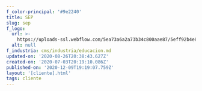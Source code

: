 ```yaml
---
f_color-principal: '#9e2240'
title: SEP
slug: sep
f_logo:
  url: >-
    https://uploads-ssl.webflow.com/5ea73a6a2a73b34c800aae87/5eff92b4e83070d017a8d65a_1280px-SEP_Logo_2019.svg.png
  alt: null
f_industria: cms/industria/educacion.md
updated-on: '2020-08-26T20:38:43.627Z'
created-on: '2020-07-03T20:19:10.086Z'
published-on: '2020-12-09T19:19:07.759Z'
layout: '[cliente].html'
tags: cliente
---
```



